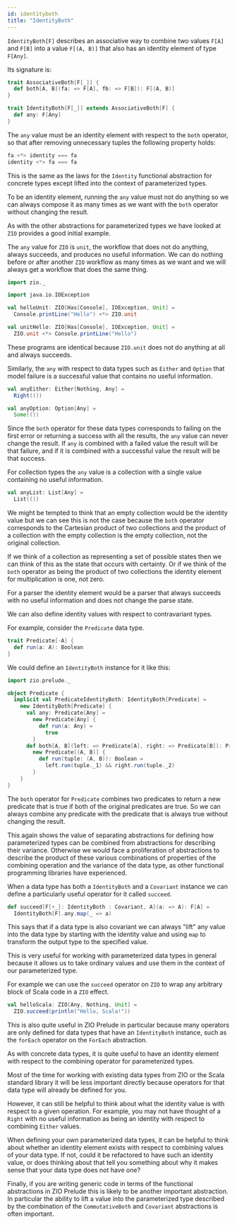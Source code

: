 ```yaml
---
id: identityboth
title: "IdentityBoth"
---
```


`IdentityBoth[F]` describes an associative way to combine two values `F[A]` and `F[B]` into a value `F[(A, B)]` that also has an identity element of type `F[Any]`.

Its signature is:

```scala mdoc
trait AssociativeBoth[F[_]] {
  def both[A, B](fa: => F[A], fb: => F[B]): F[(A, B)]
}

trait IdentityBoth[F[_]] extends AssociativeBoth[F] {
  def any: F[Any]
}
```

The `any` value must be an identity element with respect to the `both` operator, so that after removing unnecessary tuples the following property holds:

```scala
fa <*> identity === fa
identity <*> fa === fa
```

This is the same as the laws for the `Identity` functional abstraction for concrete types except lifted into the context of parameterized types.

To be an identity element, running the `any` value must not do anything so we can always compose it as many times as we want with the `both` operator without changing the result.

As with the other abstractions for parameterized types we have looked at `ZIO` provides a good initial example.

The `any` value for `ZIO` is `unit`, the workflow that does not do anything, always succeeds, and produces no useful information. We can do nothing before or after another `ZIO` workflow as many times as we want and we will always get a workflow that does the same thing.

```scala mdoc:reset
import zio._

import java.io.IOException

val helloUnit: ZIO[Has[Console], IOException, Unit] =
  Console.printLine("Hello") <*> ZIO.unit

val unitHello: ZIO[Has[Console], IOException, Unit] =
  ZIO.unit <*> Console.printLine("Hello")
```

These programs are identical because `ZIO.unit` does not do anything at all and always succeeds.

Similarly, the `any` with respect to data types such as `Either` and `Option` that model failure is a successful value that contains no useful information.

```scala mdoc
val anyEither: Either[Nothing, Any] =
  Right(())

val anyOption: Option[Any] =
  Some(())
```

Since the `both` operator for these data types corresponds to failing on the first error or returning a success with all the results, the `any` value can never change the result. If `any` is combined with a failed value the result will be that failure, and if it is combined with a successful value the result will be that success.

For collection types the `any` value is a collection with a single value containing no useful information.

```scala mdoc
val anyList: List[Any] =
  List(())
```

We might be tempted to think that an empty collection would be the identity value but we can see this is not the case because the `both` operator corresponds to the Cartesian product of two collections and the product of a collection with the empty collection is the empty collection, not the original collection.

If we think of a collection as representing a set of possible states then we can think of this as the state that occurs with certainty. Or if we think of the `both` operator as being the product of two collections the identity element for multiplication is one, not zero.

For a parser the identity element would be a parser that always succeeds with no useful information and does not change the parse state.

We can also define identity values with respect to contravariant types.

For example, consider the `Predicate` data type.

```scala mdoc
trait Predicate[-A] {
  def run(a: A): Boolean
}
```

We could define an `IdentityBoth` instance for it like this:

```scala mdoc
import zio.prelude._

object Predicate {
  implicit val PredicateIdentityBoth: IdentityBoth[Predicate] =
    new IdentityBoth[Predicate] {
      val any: Predicate[Any] =
        new Predicate[Any] {
          def run(a: Any) =
            true
        }
      def both[A, B](left: => Predicate[A], right: => Predicate[B]): Predicate[(A, B)] =
        new Predicate[(A, B)] {
          def run(tuple: (A, B)): Boolean =
            left.run(tuple._1) && right.run(tuple._2)
        }
    }
}
```

The `both` operator for `Predicate` combines two predicates to return a new predicate that is true if both of the original predicates are true. So we can always combine any predicate with the predicate that is always true without changing the result.

This again shows the value of separating abstractions for defining how parameterized types can be combined from abstractions for describing their variance. Otherwise we would face a proliferation of abstractions to describe the product of these various combinations of properties of the combining operation and the variance of the data type, as other functional programming libraries have experienced.

When a data type has both a `IdentityBoth` and a `Covariant` instance we can define a particularly useful operator for it called `succeed`.

```scala mdoc
def succeed[F[+_]: IdentityBoth : Covariant, A](a: => A): F[A] =
  IdentityBoth[F].any.map(_ => a)
```

This says that if a data type is also covariant we can always "lift" any value into the data type by starting with the identity value and using `map` to transform the output type to the specified value.

This is very useful for working with parameterized data types in general because it allows us to take ordinary values and use them in the context of our parameterized type.

For example we can use the `succeed` operator on `ZIO` to wrap any arbitrary block of Scala code in a `ZIO` effect.

```scala mdoc
val helloScala: ZIO[Any, Nothing, Unit] =
  ZIO.succeed(println("Hello, Scala!"))
```

This is also quite useful in ZIO Prelude in particular because many operators are only defined for data types that have an `IdentityBoth` instance, such as the `forEach` operator on the `ForEach` abstraction.

As with concrete data types, it is quite useful to have an identity element with respect to the combining operator for parameterized types.

Most of the time for working with existing data types from ZIO or the Scala standard library it will be less important directly because operators for that data type will already be defined for you.

However, it can still be helpful to think about what the identity value is with respect to a given operation. For example, you may not have thought of a `Right` with no useful information as being an identity with respect to combining `Either` values.

When defining your own parameterized data types, it can be helpful to think about whether an identity element exists with respect to combining values of your data type. If not, could it be refactored to have such an identity value, or does thinking about that tell you something about why it makes sense that your data type does not have one?

Finally, if you are writing generic code in terms of the functional abstractions in ZIO Prelude this is likely to be another important abstraction. In particular the ability to lift a value into the parameterized type described by the combination of the `CommutativeBoth` and `Covariant` abstractions is often important.
